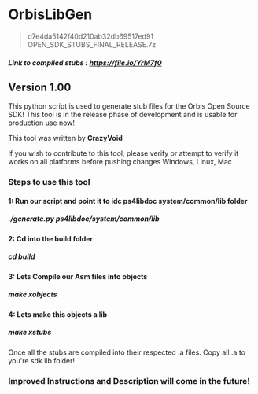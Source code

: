 # OrbisLibGen
> d7e4da5142f40d210ab32db69517ed91  OPEN_SDK_STUBS_FINAL_RELEASE.7z
##### Link to compiled stubs : https://file.io/YrM7f0
## Version 1.00

This python script is used to generate stub files for the Orbis Open Source SDK!
This tool is in the release phase of development and is usable for production use now!

This tool was written by **CrazyVoid** 

If you wish to contribute to this tool, please verify or attempt to verify it works on all platforms before pushing changes
Windows, Linux, Mac

### Steps to use this tool

#### 1: Run our script and point it to idc ps4libdoc system/common/lib folder
##### ./generate.py ps4libdoc/system/common/lib

#### 2: Cd into the build folder
##### cd build

#### 3: Lets Compile our Asm files into objects
##### make xobjects

#### 4: Lets make this objects a lib
##### make xstubs


Once all the stubs are compiled into their respected .a files.
Copy all .a to you're sdk lib folder!

### Improved Instructions and Description will come in the future!
